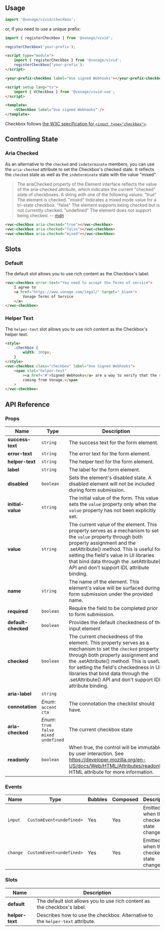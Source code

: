 ## Usage

<vwc-tabs>
<vwc-tab label="Web component"></vwc-tab>
<vwc-tab-panel>

```js
import '@vonage/vivid/checkbox';
```

or, if you need to use a unique prefix:

```js
import { registerCheckbox } from '@vonage/vivid';

registerCheckbox('your-prefix');
```

```html preview
<script type="module">
	import { registerCheckbox } from '@vonage/vivid';
	registerCheckbox('your-prefix');
</script>

<your-prefix-checkbox label="Use signed Webhooks"></your-prefix-checkbox>
```

</vwc-tab-panel>
<vwc-tab label="Vue"></vwc-tab>
<vwc-tab-panel>

```html
<script setup lang="ts">
	import { VCheckbox } from '@vonage/vivid-vue';
</script>

<template>
	<VCheckbox label="Use signed Webhooks" />
</template>
```

</vwc-tab-panel>
</vwc-tabs>

Checkbox follows [the W3C specification for `<input type="checkbox">`](https://developer.mozilla.org/en-US/docs/Web/HTML/Element/input/checkbox).

## Controlling State

### Aria Checked

As an alternative to the `checked` and `indeterminate` members, you can use the `aria-checked` attribute to set the Checkbox's checked state. It reflects the `checked` state as well as the `indeterminate` state with the value "mixed".

> The ariaChecked property of the Element interface reflects the value of the aria-checked attribute, which indicates the current "checked" state of checkboxes.
> A string with one of the following values:
> "true" The element is checked.
> "mixed" Indicates a mixed mode value for a tri-state checkbox.
> "false" The element supports being checked but is not currently checked.
> "undefined" The element does not support being checked.
> -- <cite>[mdn][2]</cite>

[2]: https://developer.mozilla.org/en-US/docs/Web/API/Element/ariaChecked#value

```html preview
<vwc-checkbox aria-checked="true"></vwc-checkbox>
<vwc-checkbox aria-checked="false"></vwc-checkbox>
<vwc-checkbox aria-checked="mixed"></vwc-checkbox>
```

## Slots

### Default

The default slot allows you to use rich content as the Checkbox's label.

```html preview
<vwc-checkbox error-text="You need to accept the Terms of service">
	I agree to
	<a href="https://www.vonage.com/legal/" target="_blank">
		Vonage Terms of Service
	</a>
</vwc-checkbox>
```

### Helper Text

The `helper-text` slot allows you to use rich content as the Checkbox's helper text.

```html preview
<style>
	.checkbox {
		width: 300px;
	}
</style>
<vwc-checkbox class="checkbox" label="Use Signed Webhooks">
	<span slot="helper-text"
		><a href="#">Signed Webhooks</a> are a way to verify that the request is
		coming from Vonage.</span
	>
</vwc-checkbox>
```

## API Reference

### Props

| Name                | Type                                                       | Description                                                                                                                                                                                                                                                                                                                           |
| ------------------- | ---------------------------------------------------------- | ------------------------------------------------------------------------------------------------------------------------------------------------------------------------------------------------------------------------------------------------------------------------------------------------------------------------------------- |
| **success-text**    | `string`                                                   | The success text for the form element.                                                                                                                                                                                                                                                                                                |
| **error-text**      | `string`                                                   | The error text for the form element.                                                                                                                                                                                                                                                                                                  |
| **helper-text**     | `string`                                                   | The helper text for the form element.                                                                                                                                                                                                                                                                                                 |
| **label**           | `string`                                                   | The label for the form element.                                                                                                                                                                                                                                                                                                       |
| **disabled**        | `boolean`                                                  | Sets the element's disabled state. A disabled element will not be included during form submission.                                                                                                                                                                                                                                    |
| **initial-value**   | `string`                                                   | The initial value of the form. This value sets the `value` property only when the `value` property has not been explicitly set.                                                                                                                                                                                                       |
| **value**           | `string`                                                   | The current value of the element. This property serves as a mechanism to set the `value` property through both property assignment and the .setAttribute() method. This is useful for setting the field's value in UI libraries that bind data through the .setAttribute() API and don't support IDL attribute binding.               |
| **name**            | `string`                                                   | The name of the element. This element's value will be surfaced during form submission under the provided name.                                                                                                                                                                                                                        |
| **required**        | `boolean`                                                  | Require the field to be completed prior to form submission.                                                                                                                                                                                                                                                                           |
| **default-checked** | `boolean`                                                  | Provides the default checkedness of the input element                                                                                                                                                                                                                                                                                 |
| **checked**         | `boolean`                                                  | The current checkedness of the element. This property serves as a mechanism to set the `checked` property through both property assignment and the .setAttribute() method. This is useful for setting the field's checkedness in UI libraries that bind data through the .setAttribute() API and don't support IDL attribute binding. |
| **aria-label**      | `string`                                                   |
| **connotation**     | _Enum_:<br/>`accent`<br/>`cta`                             | The connotation the checklist should have.                                                                                                                                                                                                                                                                                            |
| **aria-checked**    | _Enum_:<br/>`true`<br/>`false`<br/>`mixed`<br/>`undefined` | The current checkbox state                                                                                                                                                                                                                                                                                                            |
| **readonly**        | `boolean`                                                  | When true, the control will be immutable by user interaction. See https://developer.mozilla.org/en-US/docs/Web/HTML/Attributes/readonly HTML attribute for more information.                                                                                                                                                          |

### Events

| Name     | Type                     | Bubbles | Composed | Description                             |
| -------- | ------------------------ | ------- | -------- | --------------------------------------- |
| `input`  | `CustomEvent<undefined>` | Yes     | Yes      | Emitted when the checked state changes. |
| `change` | `CustomEvent<undefined>` | Yes     | Yes      | Emitted when the checked state changes. |

### Slots

| Name            | Description                                                                    |
| --------------- | ------------------------------------------------------------------------------ |
| **default**     | The default slot allows you to use rich content as the checkbox's label.       |
| **helper-text** | Describes how to use the checkbox. Alternative to the `helper-text` attribute. |
